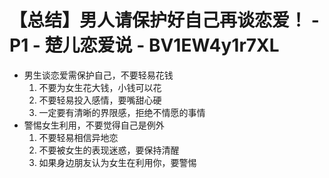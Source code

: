 # 【总结】男人请保护好自己再谈恋爱！ - P1 - 楚儿恋爱说 - BV1EW4y1r7XL

-   男生谈恋爱需保护自己，不要轻易花钱
    1.  不要为女生花大钱，小钱可以花
    2.  不要轻易投入感情，要嘴甜心硬
    3.  一定要有清晰的界限感，拒绝不情愿的事情
-   警惕女生利用，不要觉得自己是例外
    1.  不要轻易相信异地恋
    2.  不要被女生的表现迷惑，要保持清醒
    3.  如果身边朋友认为女生在利用你，要警惕